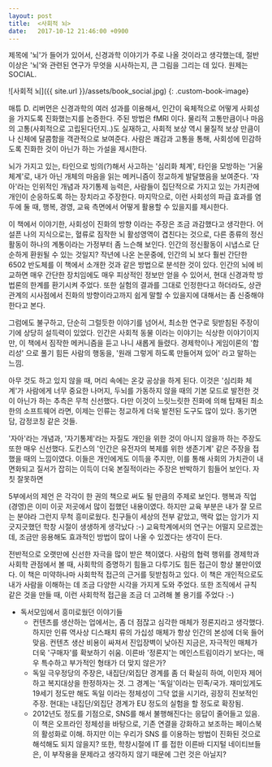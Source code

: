 ```yaml
---
layout: post
title:  <사회적 뇌>
date:   2017-10-12 21:46:00 +0900
---
```

<link rel="stylesheet" href="/assets/custom_styles.css">

제목에 '뇌'가 들어가 있어서, 신경과학 이야기가 주로 나올 것이라고 생각했는데, 절반 이상은 '뇌'와 관련된 연구가 무엇을 시사하는지, 큰 그림을 그리는 데 있다. 원제는 SOCIAL.
   
![사회적 뇌]({{ site.url }}/assets/book_social.jpg)
{: .custom-book-image}

매튜 D. 리버먼은 신경과학의 여러 성과를 이용해서, 인간이 육체적으로 어떻게 사회성을 가지도록 진화했는지를 논증한다. 주된 방법은 fMRI 이다. 물리적 고통만큼이나 마음의 고통(사회적으로 고립된다던지..)도 실재하고, 사회적 보상 역시 물질적 보상 만큼이나 신체에 달콤함을 객관적으로 보여준다. 사람은 쾌감과 고통을 통해, 사회성에 민감하도록 진화한 것이 아닌가 하는 가설을 제시한다.

뇌가 가지고 있는, 타인으로 빙의(?)해서 사고하는 '심리화 체계', 타인을 모방하는 '거울체계'로, 내가 아닌 개체의 마음을 읽는 메커니즘이 정교하게 발달했음을 보여준다. '자아'라는 인위적인 개념과 자기통제 능력은, 사람들이 집단적으로 가지고 있는 가치관에 개인이 순응하도록 하는 장치라고 주장한다. 마지막으로, 이런 사회성의 파급 효과를 염두에 둘 때, 행복, 경영, 교육 측면에서 어떻게 활용할 수 있을지를 제시한다.

이 책에서 이야기한, 사회성이 진화의 방향 이라는 주장은 조금 과감했다고 생각한다. 어설픈 나의 지식으로는, 혈류로 짐작한 뇌 활성영역이 겹친다는 것으로, 다른 종류의 정신활동이 하나의 계통이라는 가정부터 좀 느슨해 보인다. 인간의 정신활동이 시냅스로 단순하게 환원될 수 있는 것일지? 작년에 나온 논문중에, 인간의 뇌 보다 훨씬 간단한 6502 반도체를 이 책에서 소개한 것과 같은 방법으로 분석한 것이 있다. 인간의 뇌에 비교하면 매우 간단한 장치임에도 매우 피상적인 정보만 얻을 수 있어서, 현대 신경과학 방법론의 한계를 환기시켜 주었다. 또한 실험의 결과를 그대로 인정한다고 하더라도, 상관관계의 시사점에서 진화의 방향이라고까지 쉽게 말할 수 있을지에 대해서는 좀 신중해야 한다고 본다.

그럼에도 불구하고, 단순히 그럴듯한 이야기를 넘어서, 최소한 연구로 뒷받침된 주장이기에 상당히 설득력이 있었다. 인간은 사회적 동물 이라는 이야기는 식상한 이야기이지만, 이 책에서 짐작한 메커니즘을 듣고 나니 새롭게 들렸다. 경제학이나 게임이론의 '합리성' 으로 풀기 힘든 사람의 행동을, '원래 그렇게 하도록 만들어져 있어' 라고 말하는 느낌.

아무 것도 하고 있지 않을 때, 머리 속에는 온갖 공상을 하게 된다. 이것은 '심리화 체계'가 사람에게 너무 중요한 나머지, 두뇌를 가동하지 않을 때의 기본 모드로 발전한 것이 아닌가 하는 추측은 무척 신선했다. 다만 이것이 느릿느릿한 진화에 의해 탑재된 최소한의 소프트웨어 라면, 이제는 인류는 정교하게 더욱 발전된 도구도 많이 있다. 동기면담, 감정코칭 같은 것들. 

'자아'라는 개념과, '자기통제'라는 자질도 개인을 위한 것이 아니지 않을까 하는 주장도 또한 매우 신선했다. 도킨스의 '인간은 유전자의 복제를 위한 생존기계' 같은 주장을 접했을 때의 느낌이였다. 이들은 개인에게도 이득을 주지만, 이를 통해 사회의 가치관이 내면화되고 질서가 잡히는 이득이 더욱 본질적이라는 주장은 반박하기 힘들어 보인다. 자칫 잘못하면 

5부에서의 제언 은 각각이 한 권의 책으로 써도 될 만큼의 주제로 보인다. 행복과 직업(경영)은 이미 이곳 저곳에서 많이 접했던 내용이였다. 하지만 교육 부분은 내가 잘 모르는 분야라 그런지 무척 흥미로웠다. 친구들이 세상의 전부 같았고, 맥락 없는 암기가 지긋지긋했던 학창 시절이 생생하게 생각났다 :-) 교육학계에서의 연구는 어떨지 모르겠는데, 조금만 응용해도 효과적인 방법이 많이 나올 수 있겠다는 생각이 든다.

전반적으로 오랫만에 신선한 자극을 많이 받은 책이였다. 사람의 협력 행위를 경제학과 사회학 관점에서 볼 때, 사회학의 증명하기 힘들고 다루기도 힘든 접근이 항상 불만이였다. 이 책은 미약하나마 사회학적 접근의 근거를 뒷받침하고 있다. 이 책은 개인적으로도 내가 사람을 이해하는 데 조금 다양한 시각을 가지게 도와 주었다. 또한 조직에서 규칙 같은 것을 만들 때, 이런 사회학적 접근을 조금 더 고려해 볼 용기를 주었다 :-)

* 독서모임에서 흥미로웠던 이야기들
  * 컨텐츠를 생산하는 업에서는, 좀 더 점잖고 심각한 매체가 정론지라고 생각했다. 하지만 인류 역사상 디스패치 류의 가십성 매체가 항상 인간의 본성에 더욱 들어맞음. 컨텐츠 생산 비용이 싸져서 진입장벽이 낮아진 지금은, 자극적인 매체가 더욱 '구매자'를 확보하기 쉬움. 이른바 '정론지'는 메인스트림이라기 보다는, 매우 특수하고 부가적인 형태가 더 맞지 않은가?
  * 독일 극우정당의 주장은, 내집단/외집단 경계를 좀 더 확실히 하여, 이민자 제어하고 복지대상을 한정하자는 것. 그 경계는 '독일'이라는 민족/국가. 재미있게도 19세기 정도만 해도 독일 이라는 정체성이 그닥 없을 시기라, 굉장히 진보적인 주장. 현대는 내집단/외집단 경계가 EU 정도의 실험을 할 정도로 확장됨.
  * 2012년도 정도를 기점으로, SNS를 해서 불행해진다는 응답이 줄어들고 있음. 이 책은 오프라인 정체성을 바탕으로, 기존 연결을 강화하고 보조하는 페이스북의 활성화로 이해. 하지만 이는 우리가 SNS 를 이용하는 방법이 진화된 것으로 해석해도 되지 않을지? 또한, 학창시절에 IT 를 접한 이른바 디지털 네이티브들은, 이 부작용을 문제라고 생각하지 않기 때문에 그런 것은 아닐지?
